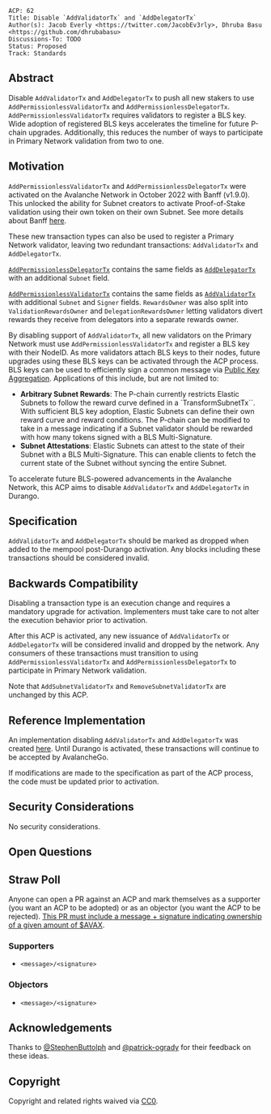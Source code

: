 ```text
ACP: 62
Title: Disable `AddValidatorTx` and `AddDelegatorTx`
Author(s): Jacob Everly <https://twitter.com/JacobEv3rly>, Dhruba Basu <https://github.com/dhrubabasu>
Discussions-To: TODO
Status: Proposed
Track: Standards
```

## Abstract

Disable `AddValidatorTx` and `AddDelegatorTx` to push all new stakers to use `AddPermissionlessValidatorTx` and `AddPermissionlessDelegatorTx`. `AddPermissionlessValidatorTx` requires validators to register a BLS key. Wide adoption of registered BLS keys accelerates the timeline for future P-chain upgrades. Additionally, this reduces the number of ways to participate in Primary Network validation from two to one.

## Motivation

`AddPermissionlessValidatorTx` and `AddPermissionlessDelegatorTx` were activated on the Avalanche Network in October 2022 with Banff (v1.9.0). This unlocked the ability for Subnet creators to activate Proof-of-Stake validation using their own token on their own Subnet. See more details about Banff [here](https://medium.com/avalancheavax/banff-elastic-subnets-44042f41e34c).

These new transaction types can also be used to register a Primary Network validator, leaving two redundant transactions: `AddValidatorTx` and `AddDelegatorTx`.

[`AddPermissionlessDelegatorTx`](https://github.com/ava-labs/avalanchego/blob/v1.10.18/vms/platformvm/txs/add_permissionless_delegator_tx.go#L25-L37) contains the same fields as [`AddDelegatorTx`](https://github.com/ava-labs/avalanchego/blob/v1.10.18/vms/platformvm/txs/add_delegator_tx.go#L29-L39) with an additional `Subnet` field.

[`AddPermissionlessValidatorTx`](https://github.com/ava-labs/avalanchego/blob/v1.10.18/vms/platformvm/txs/add_permissionless_validator_tx.go#L35-L59) contains the same fields as [`AddValidatorTx`](https://github.com/ava-labs/avalanchego/blob/v1.10.18/vms/platformvm/txs/add_validator_tx.go#L29-L42) with additional `Subnet` and `Signer` fields. `RewardsOwner` was also split into `ValidationRewardsOwner` and `DelegationRewardsOwner` letting validators divert rewards they receive from delegators into a separate rewards owner.

By disabling support of `AddValidatorTx`, all new validators on the Primary Network must use `AddPermissionlessValidatorTx` and register a BLS key with their NodeID. As more validators attach BLS keys to their nodes, future upgrades using these BLS keys can be activated through the ACP process. BLS keys can be used to efficiently sign a common message via [Public Key Aggregation](https://crypto.stanford.edu/~dabo/pubs/papers/BLSmultisig.html). Applications of this include, but are not limited to:

- **Arbitrary Subnet Rewards**: The P-chain currently restricts Elastic Subnets to follow the reward curve defined in a `TransformSubnetTx``. With sufficient BLS key adoption, Elastic Subnets can define their own reward curve and reward conditions. The P-chain can be modified to take in a message indicating if a Subnet validator should be rewarded with how many tokens signed with a BLS Multi-Signature.
- **Subnet Attestations**: Elastic Subnets can attest to the state of their Subnet with a BLS Multi-Signature. This can enable clients to fetch the current state of the Subnet without syncing the entire Subnet.

To accelerate future BLS-powered advancements in the Avalanche Network, this ACP aims to disable `AddValidatorTx` and `AddDelegatorTx` in Durango.

## Specification

`AddValidatorTx` and `AddDelegatorTx` should be marked as dropped when added to the mempool post-Durango activation. Any blocks including these transactions should be considered invalid.

## Backwards Compatibility

Disabling a transaction type is an execution change and requires a mandatory upgrade for activation. Implementers must take care to not alter the execution behavior prior to activation.

After this ACP is activated, any new issuance of `AddValidatorTx` or `AddDelegatorTx` will be considered invalid and dropped by the network. Any consumers of these transactions must transition to using `AddPermissionlessValidatorTx` and `AddPermissionlessDelegatorTx` to participate in Primary Network validation.

Note that `AddSubnetValidatorTx` and `RemoveSubnetValidatorTx` are unchanged by this ACP.

## Reference Implementation

An implementation disabling `AddValidatorTx` and `AddDelegatorTx` was created [here](https://github.com/ava-labs/avalanchego/pull/2662). Until Durango is activated, these transactions will continue to be accepted by AvalancheGo.

If modifications are made to the specification as part of the ACP process, the code must be updated prior to activation.

## Security Considerations

No security considerations.

## Open Questions

## Straw Poll

Anyone can open a PR against an ACP and mark themselves as a supporter (you want an ACP to be adopted) or as an objector (you want the ACP to be rejected). [This PR must include a message + signature indicating ownership of a given amount of $AVAX](https://github.com/avalanche-foundation/ACPs#acp-straw-poll).

### Supporters
* `<message>/<signature>`

### Objectors
* `<message>/<signature>`

## Acknowledgements

Thanks to [@StephenButtolph](https://github.com/StephenButtolph) and [@patrick-ogrady](https://github.com/patrick-ogrady) for their feedback on these ideas.

## Copyright

Copyright and related rights waived via [CC0](https://creativecommons.org/publicdomain/zero/1.0/).
